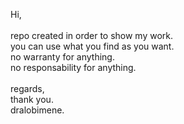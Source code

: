 Hi,<br>
<br>
repo created in order to show my work.<br>
you can use what you find as you want.<br>
no warranty for anything.<br>
no responsability for anything.<br>
<br>
regards,<br>
thank you.<br>
dralobimene.
